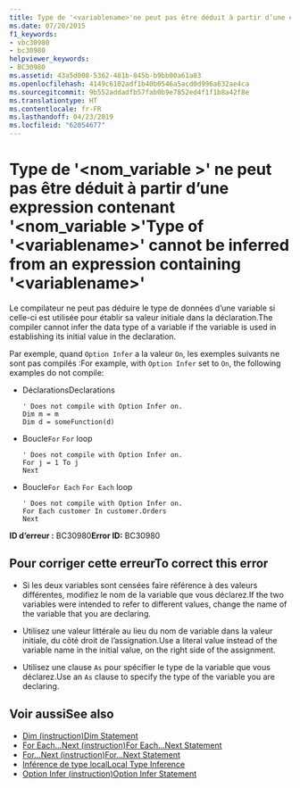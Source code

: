 ```yaml
---
title: Type de '<variablename>'ne peut pas être déduit à partir d’une expression contenant'<variablename>'
ms.date: 07/20/2015
f1_keywords:
- vbc30980
- bc30980
helpviewer_keywords:
- BC30980
ms.assetid: 43a5d008-5362-481b-845b-b9bb00a61a83
ms.openlocfilehash: 4149c6102adf1b40b0546a5acd0d996a632ae4ca
ms.sourcegitcommit: 9b552addadfb57fab0b9e7852ed4f1f1b8a42f8e
ms.translationtype: HT
ms.contentlocale: fr-FR
ms.lasthandoff: 04/23/2019
ms.locfileid: "62054677"
---
```

# <a name="type-of-variablename-cannot-be-inferred-from-an-expression-containing-variablename"></a><span data-ttu-id="90693-102">Type de '\<nom_variable >' ne peut pas être déduit à partir d’une expression contenant '\<nom_variable >'</span><span class="sxs-lookup"><span data-stu-id="90693-102">Type of '\<variablename>' cannot be inferred from an expression containing '\<variablename>'</span></span>
<span data-ttu-id="90693-103">Le compilateur ne peut pas déduire le type de données d’une variable si celle-ci est utilisée pour établir sa valeur initiale dans la déclaration.</span><span class="sxs-lookup"><span data-stu-id="90693-103">The compiler cannot infer the data type of a variable if the variable is used in establishing its initial value in the declaration.</span></span>  
  
 <span data-ttu-id="90693-104">Par exemple, quand `Option Infer` a la valeur `On`, les exemples suivants ne sont pas compilés :</span><span class="sxs-lookup"><span data-stu-id="90693-104">For example, with `Option Infer` set to `On`, the following examples do not compile:</span></span>  
  
- <span data-ttu-id="90693-105">Déclarations</span><span class="sxs-lookup"><span data-stu-id="90693-105">Declarations</span></span>  
  
    ```  
    ' Does not compile with Option Infer on.  
    Dim m = m  
    Dim d = someFunction(d)  
    ```  
  
- <span data-ttu-id="90693-106">Boucle`For` </span><span class="sxs-lookup"><span data-stu-id="90693-106">`For` loop</span></span>  
  
    ```  
    ' Does not compile with Option Infer on.  
    For j = 1 To j  
    Next  
    ```  
  
- <span data-ttu-id="90693-107">Boucle`For Each` </span><span class="sxs-lookup"><span data-stu-id="90693-107">`For Each` loop</span></span>  
  
    ```  
    ' Does not compile with Option Infer on.  
    For Each customer In customer.Orders  
    Next  
    ```  
  
 <span data-ttu-id="90693-108">**ID d’erreur :** BC30980</span><span class="sxs-lookup"><span data-stu-id="90693-108">**Error ID:** BC30980</span></span>  
  
## <a name="to-correct-this-error"></a><span data-ttu-id="90693-109">Pour corriger cette erreur</span><span class="sxs-lookup"><span data-stu-id="90693-109">To correct this error</span></span>  
  
- <span data-ttu-id="90693-110">Si les deux variables sont censées faire référence à des valeurs différentes, modifiez le nom de la variable que vous déclarez.</span><span class="sxs-lookup"><span data-stu-id="90693-110">If the two variables were intended to refer to different values, change the name of the variable that you are declaring.</span></span>  
  
- <span data-ttu-id="90693-111">Utilisez une valeur littérale au lieu du nom de variable dans la valeur initiale, du côté droit de l’assignation.</span><span class="sxs-lookup"><span data-stu-id="90693-111">Use a literal value instead of the variable name in the initial value, on the right side of the assignment.</span></span>  
  
- <span data-ttu-id="90693-112">Utilisez une clause `As` pour spécifier le type de la variable que vous déclarez.</span><span class="sxs-lookup"><span data-stu-id="90693-112">Use an `As` clause to specify the type of the variable you are declaring.</span></span>  
  
## <a name="see-also"></a><span data-ttu-id="90693-113">Voir aussi</span><span class="sxs-lookup"><span data-stu-id="90693-113">See also</span></span>

- [<span data-ttu-id="90693-114">Dim (instruction)</span><span class="sxs-lookup"><span data-stu-id="90693-114">Dim Statement</span></span>](../../visual-basic/language-reference/statements/dim-statement.md)
- [<span data-ttu-id="90693-115">For Each...Next (instruction)</span><span class="sxs-lookup"><span data-stu-id="90693-115">For Each...Next Statement</span></span>](../../visual-basic/language-reference/statements/for-each-next-statement.md)
- [<span data-ttu-id="90693-116">For...Next (instruction)</span><span class="sxs-lookup"><span data-stu-id="90693-116">For...Next Statement</span></span>](../../visual-basic/language-reference/statements/for-next-statement.md)
- [<span data-ttu-id="90693-117">Inférence de type local</span><span class="sxs-lookup"><span data-stu-id="90693-117">Local Type Inference</span></span>](../../visual-basic/programming-guide/language-features/variables/local-type-inference.md)
- [<span data-ttu-id="90693-118">Option Infer (instruction)</span><span class="sxs-lookup"><span data-stu-id="90693-118">Option Infer Statement</span></span>](../../visual-basic/language-reference/statements/option-infer-statement.md)
